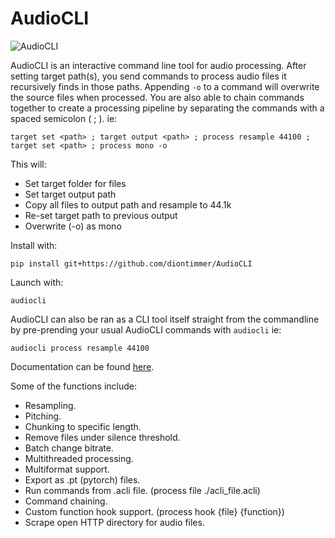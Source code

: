 # AudioCLI

![AudioCLI](https://www.dropbox.com/s/0yjfnabmh8pbjg1/audiocli.png?raw=1)

AudioCLI is an interactive command line tool for audio processing.
After setting target path(s), you send commands to process audio files it recursively finds in those paths.
Appending ```-o``` to a command will overwrite the source files when processed.
You are also able to chain commands together to create a processing pipeline by separating the commands with a spaced semicolon ( ; ).
ie: 
```shell
target set <path> ; target output <path> ; process resample 44100 ; target set <path> ; process mono -o
```
This will:
- Set target folder for files
- Set target output path
- Copy all files to output path and resample to 44.1k
- Re-set target path to previous output
- Overwrite (-o) as mono

Install with:
```shell
pip install git+https://github.com/diontimmer/AudioCLI
```
Launch with:
```shell
audiocli
```

AudioCLI can also be ran as a CLI tool itself straight from the commandline by pre-prending your usual AudioCLI commands with ```audiocli``` ie:
```shell
audiocli process resample 44100
```

Documentation can be found [here](https://diontimmer.github.io/AudioCLI/).

Some of the functions include:
- Resampling.
- Pitching.
- Chunking to specific length.
- Remove files under silence threshold.
- Batch change bitrate.
- Multithreaded processing.
- Multiformat support.
- Export as .pt (pytorch) files.
- Run commands from .acli file. (process file ./acli_file.acli)
- Command chaining.
- Custom function hook support. (process hook {file} {function})
- Scrape open HTTP directory for audio files.
